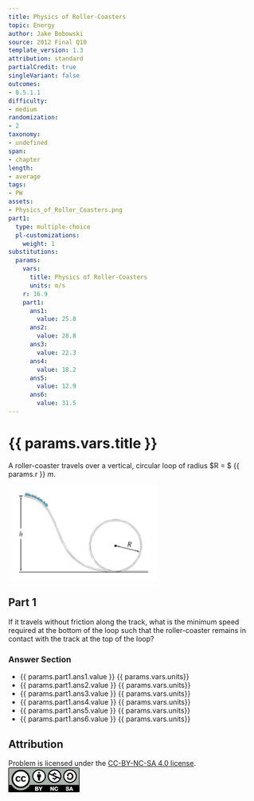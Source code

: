 ```yaml
---
title: Physics of Roller-Coasters
topic: Energy
author: Jake Bobowski
source: 2012 Final Q10
template_version: 1.3
attribution: standard
partialCredit: true
singleVariant: false
outcomes:
- 8.5.1.1
difficulty:
- medium
randomization:
- 2
taxonomy:
- undefined
span:
- chapter
length:
- average
tags:
- PW
assets:
- Physics_of_Roller_Coasters.png
part1:
  type: multiple-choice
  pl-customizations:
    weight: 1
substitutions:
  params:
    vars:
      title: Physics of Roller-Coasters
      units: m/s
    r: 16.9
    part1:
      ans1:
        value: 25.8
      ans2:
        value: 28.8
      ans3:
        value: 22.3
      ans4:
        value: 18.2
      ans5:
        value: 12.9
      ans6:
        value: 31.5
---
```

# {{ params.vars.title }}
A roller-coaster travels over a vertical, circular loop of radius $R = $ {{ params.r }} $m$.

<img src="Physics_of_Roller_Coasters.png" alt="A rollercoaster consisting of a single vertical loop." width=300>

## Part 1

If it travels without friction along the track, what is the minimum speed required at the bottom of the loop such that the roller-coaster remains in contact with the track at the top of the loop?

### Answer Section

- {{ params.part1.ans1.value }} {{ params.vars.units}}
- {{ params.part1.ans2.value }} {{ params.vars.units}}
- {{ params.part1.ans3.value }} {{ params.vars.units}}
- {{ params.part1.ans4.value }} {{ params.vars.units}}
- {{ params.part1.ans5.value }} {{ params.vars.units}}
- {{ params.part1.ans6.value }} {{ params.vars.units}}

## Attribution

Problem is licensed under the [CC-BY-NC-SA 4.0 license](https://creativecommons.org/licenses/by-nc-sa/4.0/).<br> ![The Creative Commons 4.0 license requiring attribution-BY, non-commercial-NC, and share-alike-SA license.](https://raw.githubusercontent.com/firasm/bits/master/by-nc-sa.png)